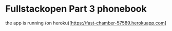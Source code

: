 # Fullstackopen Part 3 phonebook

the app is running (on heroku)[https://fast-chamber-57589.herokuapp.com]